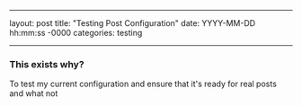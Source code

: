 
---

layout: post
title: "Testing Post Configuration"
date: YYYY-MM-DD hh:mm:ss -0000
categories: testing

---

### This exists why?
To test my current configuration and ensure that it's ready for real posts and what not